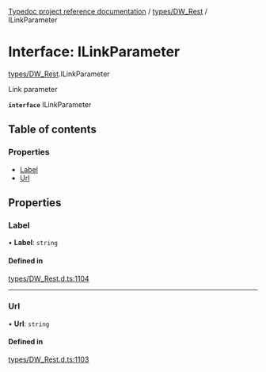 [Typedoc project reference documentation](../README.md) / [types/DW_Rest](../modules/types_dw_rest.md) / ILinkParameter

# Interface: ILinkParameter

[types/DW_Rest](../modules/types_dw_rest.md).ILinkParameter

Link parameter

**`interface`** ILinkParameter

## Table of contents

### Properties

- [Label](types_dw_rest.ilinkparameter.md#label)
- [Url](types_dw_rest.ilinkparameter.md#url)

## Properties

### Label

• **Label**: `string`

#### Defined in

[types/DW_Rest.d.ts:1104](https://github.com/DocuWare/REST-Sample-TS/blob/828b3d4/src/types/DW_Rest.d.ts#L1104)

___

### Url

• **Url**: `string`

#### Defined in

[types/DW_Rest.d.ts:1103](https://github.com/DocuWare/REST-Sample-TS/blob/828b3d4/src/types/DW_Rest.d.ts#L1103)

